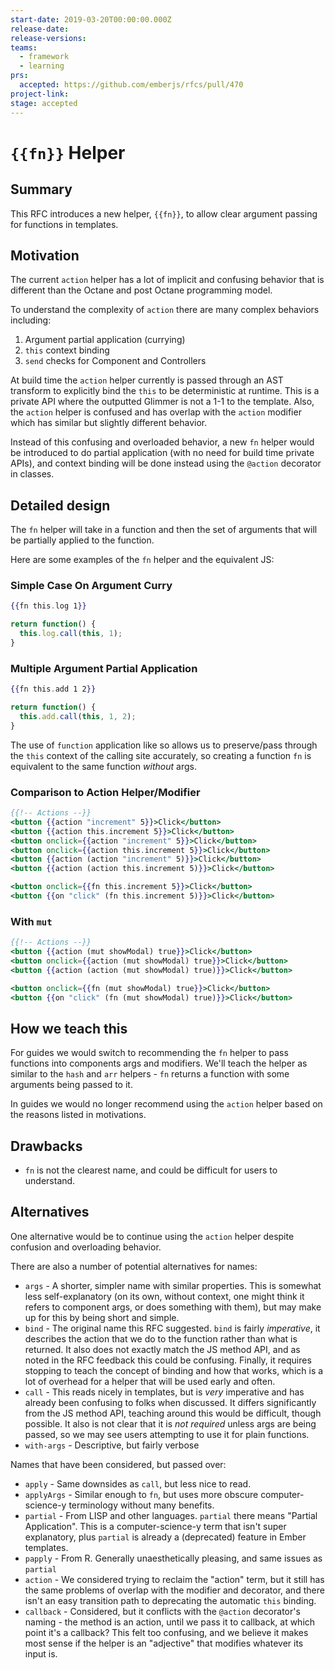 ```yaml
---
start-date: 2019-03-20T00:00:00.000Z
release-date:
release-versions: 
teams: 
  - framework
  - learning
prs:
  accepted: https://github.com/emberjs/rfcs/pull/470
project-link: 
stage: accepted
---
```


# `{{fn}}` Helper

## Summary

This RFC introduces a new helper, `{{fn}}`, to allow clear argument passing for functions in templates.

## Motivation

The current `action` helper has a lot of implicit and confusing behavior that is different than the Octane and post Octane programming model.

To understand the complexity of `action` there are many complex behaviors including:

1. Argument partial application (currying)
2. `this` context binding
3. `send` checks for Component and Controllers

At build time the `action` helper currently is passed through an AST transform to explicitly bind the `this` to be deterministic at runtime. This is a private API where the outputted Glimmer is not a 1-1 to the template. Also, the `action` helper is confused and has overlap with the `action` modifier which has similar but slightly different behavior.

Instead of this confusing and overloaded behavior, a new `fn` helper would be introduced to do partial application (with no need for build time private APIs), and context binding will be done instead using the `@action` decorator in classes.

## Detailed design

The `fn` helper will take in a function and then the set of arguments that will be partially applied to the function.

Here are some examples of the `fn` helper and the equivalent JS:

### Simple Case On Argument Curry

```hbs
{{fn this.log 1}}
```

```js
return function() {
  this.log.call(this, 1);
}
```

### Multiple Argument Partial Application

```hbs
{{fn this.add 1 2}}
```

```js
return function() {
  this.add.call(this, 1, 2);
}
```

The use of `function` application like so allows us to preserve/pass through the `this` context of the calling site accurately, so creating a function `fn` is equivalent to the same function _without_ args.

### Comparison to Action Helper/Modifier

```hbs
{{!-- Actions --}}
<button {{action "increment" 5}}>Click</button>
<button {{action this.increment 5}}>Click</button>
<button onclick={{action "increment" 5}}>Click</button>
<button onclick={{action this.increment 5}}>Click</button>
<button {{action (action "increment" 5)}}>Click</button>
<button {{action (action this.increment 5)}}>Click</button>

<button onclick={{fn this.increment 5}}>Click</button>
<button {{on "click" (fn this.increment 5)}}>Click</button>
```

### With `mut`

```hbs
{{!-- Actions --}}
<button {{action (mut showModal) true}}>Click</button>
<button onclick={{action (mut showModal) true}}>Click</button>
<button {{action (action (mut showModal) true)}}>Click</button>

<button onclick={{fn (mut showModal) true}}>Click</button>
<button {{on "click" (fn (mut showModal) true)}}>Click</button>
```

## How we teach this

For guides we would switch to recommending the `fn` helper to pass functions into components args and modifiers. We'll teach the helper as similar to the `hash` and `arr` helpers - `fn` returns a function with some arguments being passed to it.

In guides we would no longer recommend using the `action` helper based on the reasons listed in motivations.

## Drawbacks

* `fn` is not the clearest name, and could be difficult for users to understand.

## Alternatives

One alternative would be to continue using the `action` helper despite confusion and overloading behavior.

There are also a number of potential alternatives for names:

* `args` - A shorter, simpler name with similar properties. This is somewhat less self-explanatory (on its own, without context, one might think it refers to component args, or does something with them), but may make up for this by being short and simple.
* `bind` - The original name this RFC suggested. `bind` is fairly _imperative_, it describes the action that we do to the function rather than what is returned. It also does not exactly match the JS method API, and as noted in the RFC feedback this could be confusing. Finally, it requires stopping to teach the concept of binding and how that works, which is a lot of overhead for a helper that will be used early and often.
* `call` - This reads nicely in templates, but is _very_ imperative and has already been confusing to folks when discussed. It differs significantly from the JS method API, teaching around this would be difficult, though possible. It also is not clear that it is _not required_ unless args are being passed, so we may see users attempting to use it for plain functions.
* `with-args` - Descriptive, but fairly verbose

Names that have been considered, but passed over:

* `apply` - Same downsides as `call`, but less nice to read.
* `applyArgs` - Similar enough to `fn`, but uses more obscure computer-science-y terminology without many benefits.
* `partial` - From LISP and other languages. `partial` there means "Partial Application". This is a computer-science-y term that isn't super explanatory, plus `partial` is already a (deprecated) feature in Ember templates.
* `papply` - From R. Generally unaesthetically pleasing, and same issues as `partial`
* `action` - We considered trying to reclaim the "action" term, but it still has the same problems of overlap with the modifier and decorator, and there isn't an easy transition path to deprecating the automatic `this` binding.
* `callback` - Considered, but it conflicts with the `@action` decorator's naming - the method is an action, until we pass it to callback, at which point it's a callback? This felt too confusing, and we believe it makes most sense if the helper is an "adjective" that modifies whatever its input is.
